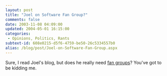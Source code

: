 ```yaml
---
layout: post
title: "Joel on Software Fan Group?"
comments: false
date: 2003-11-08 04:09:00
updated: 2004-05-01 16:15:00
categories:
 - Opinions, Politics, Rants
subtext-id: 608e0215-d5f6-4759-be50-26c5334557b0
alias: /blog/post/Joel-on-Software-Fan-Group.aspx
---
```



Sure, I read Joel's blog, but does he really need [fan groups](http://groups.yahoo.com/group/jostorontonians/)? You've got to be kidding me.
